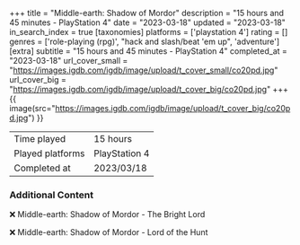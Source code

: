 +++
title = "Middle-earth: Shadow of Mordor"
description = "15 hours and 45 minutes - PlayStation 4"
date = "2023-03-18"
updated = "2023-03-18"
in_search_index = true
[taxonomies]
platforms = ['playstation 4']
rating = []
genres = ['role-playing (rpg)', "hack and slash/beat 'em up", 'adventure']
[extra]
subtitle = "15 hours and 45 minutes - PlayStation 4"
completed_at = "2023-03-18"
url_cover_small = "https://images.igdb.com/igdb/image/upload/t_cover_small/co20pd.jpg"
url_cover_big = "https://images.igdb.com/igdb/image/upload/t_cover_big/co20pd.jpg"
+++
{{ image(src="https://images.igdb.com/igdb/image/upload/t_cover_big/co20pd.jpg") }}

|              |            |
| ------------ | ---------- |
| Time played  | 15 hours |
| Played platforms    | PlayStation 4 |
| Completed at | 2023/03/18 |



### Additional Content


❌ Middle-earth: Shadow of Mordor - The Bright Lord

❌ Middle-earth: Shadow of Mordor - Lord of the Hunt
